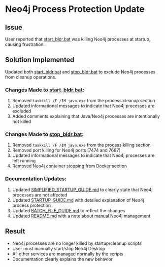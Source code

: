 # Neo4j Process Protection Update

## Issue
User reported that [start_bldr.bat](file:///C:/Bldr/start_bldr.bat) was killing Neo4j processes at startup, causing frustration.

## Solution Implemented
Updated both [start_bldr.bat](file:///C:/Bldr/start_bldr.bat) and [stop_bldr.bat](file:///C:/Bldr/stop_bldr.bat) to exclude Neo4j processes from cleanup operations.

### Changes Made to [start_bldr.bat](file:///C:/Bldr/start_bldr.bat):
1. Removed `taskkill /F /IM java.exe` from the process cleanup section
2. Updated informational messages to indicate that Neo4j processes are excluded
3. Added comments explaining that Java/Neo4j processes are intentionally not killed

### Changes Made to [stop_bldr.bat](file:///C:/Bldr/stop_bldr.bat):
1. Removed `taskkill /F /IM java.exe` from the process killing section
2. Removed port killing for Neo4j ports (7474 and 7687)
3. Updated informational messages to indicate that Neo4j processes are left running
4. Removed Neo4j container stopping from Docker section

### Documentation Updates:
1. Updated [SIMPLIFIED_STARTUP_GUIDE.md](file:///C:/Bldr/SIMPLIFIED_STARTUP_GUIDE.md) to clearly state that Neo4j processes are not affected
2. Updated [STARTUP_GUIDE.md](file:///C:/Bldr/STARTUP_GUIDE.md) with detailed explanation of Neo4j process protection
3. Updated [BATCH_FILE_GUIDE.md](file:///C:/Bldr/BATCH_FILE_GUIDE.md) to reflect the changes
4. Updated [README.md](file:///C:/Bldr/README.md) with a note about manual Neo4j management

## Result
- Neo4j processes are no longer killed by startup/cleanup scripts
- User must manually start/stop Neo4j Desktop
- All other services are managed normally by the scripts
- Documentation clearly explains the new behavior